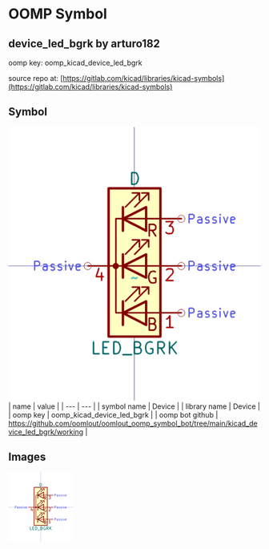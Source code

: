 # OOMP Symbol  
## device_led_bgrk  by arturo182  
  
oomp key: oomp_kicad_device_led_bgrk  
  
source repo at: [https://gitlab.com/kicad/libraries/kicad-symbols](https://gitlab.com/kicad/libraries/kicad-symbols)  
## Symbol  
  
[![working.png](working_600.png)](working.png)  
| name | value | 
| --- | --- | 
| symbol name | Device | 
| library name | Device | 
| oomp key | oomp_kicad_device_led_bgrk | 
| oomp bot github | https://github.com/oomlout/oomlout_oomp_symbol_bot/tree/main/kicad_device_led_bgrk/working | 
## Images  
  
[![working.png](working_140.png)](working.png)  
